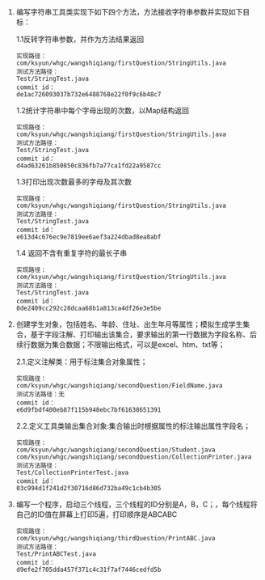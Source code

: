 1.  编写字符串工具类实现下如下四个方法，方法接收字符串参数并实现如下目标：


	1.1反转字符串参数，并作为方法结果返回

		实现路径：
		com/ksyun/whgc/wangshiqiang/firstQuestion/StringUtils.java
		测试方法路径：
		Test/StringTest.java
		commit id：
		de1ac726093037b732e6488768e22f0f9c6b48c7
	1.2统计字符串中每个字母出现的次数，以Map结构返回

		实现路径：
		com/ksyun/whgc/wangshiqiang/firstQuestion/StringUtils.java
		测试方法路径：
		Test/StringTest.java
		commit id：
		d4ad63261b850850c836fb7a77ca1fd22a9587cc
	1.3打印出现次数最多的字母及其次数

		实现路径：
		com/ksyun/whgc/wangshiqiang/firstQuestion/StringUtils.java
		测试方法路径：
		Test/StringTest.java
		commit id：
		e613d4c676ec9e7819ee6aef3a224dbad8ea8abf
	1.4 返回不含有重复字符的最长子串

		实现路径：
		com/ksyun/whgc/wangshiqiang/firstQuestion/StringUtils.java
		测试方法路径：
		Test/StringTest.java
		commit id：
		0de2409cc292c28dcaa68b1a813ca4df26e3e5be

2.	创建学生对象，包括姓名、年龄、住址、出生年月等属性；模拟生成学生集合，基于字段注解、打印输出该集合，要求输出的第一行数据为字段名称、后续行数据为集合数据；不限输出格式，可以是excel、htm、txt等；
	

	2.1.定义注解类：用于标注集合对象属性；

	  	实现路径：
		com/ksyun/whgc/wangshiqiang/secondQuestion/FieldName.java
	  	测试方法路径：无
	  	commit id：
        e6d9fbdf400eb87f115b948ebc7bf61638651391


	2.2.定义工具类输出集合对象:集合输出时根据属性的标注输出属性字段名；
	
		实现路径：
	  	com/ksyun/whgc/wangshiqiang/secondQuestion/Student.java
		com/ksyun/whgc/wangshiqiang/secondQuestion/CollectionPrinter.java
	  	测试方法路径：
	  	Test/CollectionPrinterTest.java
	  	commit id：
	  	03c994d1f241d2f30716d86d732ba49c1cb4b305

3.	编写一个程序，启动三个线程，三个线程的ID分别是A，B，C；，每个线程将自己的ID值在屏幕上打印5遍，打印顺序是ABCABC


		实现路径：
	  	com/ksyun/whgc/wangshiqiang/thirdQuestion/PrintABC.java
	  	测试方法路径：
	  	Test/PrintABCTest.java
	  	commit id：
	  	d9efe2f705dda457f371c4c31f7af7446cedfd5b
